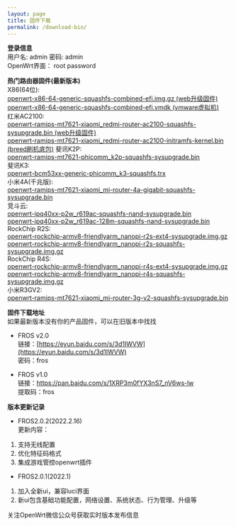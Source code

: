 ```yaml
---
layout: page
title: 固件下载
permalink: /download-bin/
---
```

**登录信息**  
用户名: admin 密码: admin   
OpenWrt界面： root password    

**热门路由器固件(最新版本)**  
X86(64位):  
[openwrt-x86-64-generic-squashfs-combined-efi.img.gz (web升级固件)](http://175.178.71.82:88/fros/openwrt-x86-64-generic-squashfs-combined-efi.img.gz)  
[openwrt-x86-64-generic-squashfs-combined-efi.vmdk (vmware虚拟机)](http://175.178.71.82:88/fros/openwrt-x86-64-generic-squashfs-combined-efi.vmdk)  
红米AC2100:  
[openwrt-ramips-mt7621-xiaomi_redmi-router-ac2100-squashfs-sysupgrade.bin (web升级固件)](http://175.178.71.82:88/fros/openwrt-ramips-mt7621-xiaomi_redmi-router-ac2100-squashfs-sysupgrade.bin)  
[openwrt-ramips-mt7621-xiaomi_redmi-router-ac2100-initramfs-kernel.bin (breed刷机底包)](http://175.178.71.82:88/fros/openwrt-ramips-mt7621-xiaomi_redmi-router-ac2100-initramfs-kernel.bin) 
斐讯K2P:    
[openwrt-ramips-mt7621-phicomm_k2p-squashfs-sysupgrade.bin](http://175.178.71.82:88/fros/openwrt-ramips-mt7621-phicomm_k2p-squashfs-sysupgrade.bin)   
斐讯K3:    
[openwrt-bcm53xx-generic-phicomm_k3-squashfs.trx](http://175.178.71.82:88/fros/openwrt-bcm53xx-generic-phicomm_k3-squashfs.trx)  
小米4A(千兆版):  
[openwrt-ramips-mt7621-xiaomi_mi-router-4a-gigabit-squashfs-sysupgrade.bin](http://175.178.71.82:88/fros/openwrt-ramips-mt7621-xiaomi_mi-router-4a-gigabit-squashfs-sysupgrade.bin)  
竞斗云:  
[openwrt-ipq40xx-p2w_r619ac-squashfs-nand-sysupgrade.bin](http://175.178.71.82:88/fros/openwrt-ipq40xx-p2w_r619ac-squashfs-nand-sysupgrade.bin)  
[openwrt-ipq40xx-p2w_r619ac-128m-squashfs-nand-sysupgrade.bin](http://175.178.71.82:88/fros/openwrt-ipq40xx-p2w_r619ac-128m-squashfs-nand-sysupgrade.bin)  
RockChip R2S:  
[openwrt-rockchip-armv8-friendlyarm_nanopi-r2s-ext4-sysupgrade.img.gz](http://175.178.71.82:88/fros/openwrt-rockchip-armv8-friendlyarm_nanopi-r2s-ext4-sysupgrade.img.gz)    
[openwrt-rockchip-armv8-friendlyarm_nanopi-r2s-squashfs-sysupgrade.img.gz](http://175.178.71.82:88/fros/openwrt-rockchip-armv8-friendlyarm_nanopi-r2s-squashfs-sysupgrade.img.gz)  
RockChip R4S:  
[openwrt-rockchip-armv8-friendlyarm_nanopi-r4s-ext4-sysupgrade.img.gz](http://175.178.71.82:88/fros/openwrt-rockchip-armv8-friendlyarm_nanopi-r4s-ext4-sysupgrade.img.gz)    
[openwrt-rockchip-armv8-friendlyarm_nanopi-r4s-squashfs-sysupgrade.img.gz](http://175.178.71.82:88/fros/openwrt-rockchip-armv8-friendlyarm_nanopi-r4s-squashfs-sysupgrade.img.gz)  
小米R3GV2:  
[openwrt-ramips-mt7621-xiaomi_mi-router-3g-v2-squashfs-sysupgrade.bin](http://175.178.71.82:88/fros/openwrt-ramips-mt7621-xiaomi_mi-router-3g-v2-squashfs-sysupgrade.bin)  

**固件下载地址**  
如果最新版本没有你的产品固件，可以在旧版本中找找  
- FROS v2.0  
链接：[https://eyun.baidu.com/s/3d1IWVW](https://eyun.baidu.com/s/3d1IWVW)  
密码：fros  

- FROS v1.0  
链接：[https://pan.baidu.com/s/1XRP3m0fYX3nS7_nV6ws-lw ](https://pan.baidu.com/s/1XRP3m0fYX3nS7_nV6ws-lw)      
提取码：fros  

**版本更新记录**  
- FROS2.0.2(2022.2.16)  
更新内容：  
1. 支持无线配置  
2. 优化特征码格式  
3. 集成游戏管控openwrt插件  

- FROS2.0.1(2022.1)  
1. 加入全新ui，兼容luci界面  
2. 新ui包含基础功能配置，网络设置、系统状态、行为管理、升级等  

关注OpenWrt微信公众号获取实时版本发布信息  
